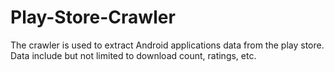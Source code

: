 # Play-Store-Crawler
The crawler is used to extract Android applications data from the play store. Data include but not limited to download count, ratings, etc. 
